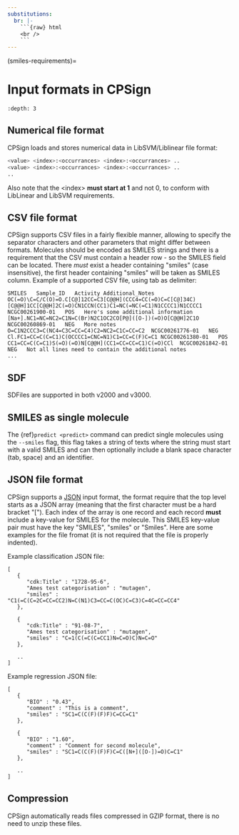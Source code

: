 ```yaml
---
substitutions:
  br: |-
    ```{raw} html
    <br />
    ```
---
```


(smiles-requirements)=

# Input formats in CPSign

```{contents} Table of Contents
:depth: 3
```

## Numerical file format

CPSign loads and stores numerical data in LibSVM/Liblinear file format:

```bash
<value> <index>:<occurrances> <index>:<occurrances> ..
<value> <index>:<occurrances> <index>:<occurrances> ..
..
```

Also note that the \<index> **must start at 1** and not 0, to conform with LibLinear and LibSVM requirements.

## CSV file format

CPSign supports CSV files in a fairly flexible manner, allowing to specify the separator characters and other parameters that might differ between formats.
Molecules should be encoded as SMILES strings and there is a requirement that the CSV must contain a header row - so the SMILES field can be located.
There *must* exist a header containing "smiles" (case insensitive), the first header containing "smiles" will be taken as SMILES column. Example of a supported
CSV file, using tab as delimiter:

```text
SMILES   Sample_ID   Activity Additional_Notes
OC(=O)\C=C/C(O)=O.C[C@]12CC=C3[C@@H](CCC4=CC(=O)C=C[C@]34C)[C@@H]1CC[C@@H]2C(=O)CN1CCN(CC1)C1=NC(=NC(=C1)N1CCCC1)N1CCCC1   NCGC00261900-01   POS   Here's some additional information
[Na+].NC1=NC=NC2=C1N=C(Br)N2C1OC2CO[P@]([O-])(=O)O[C@@H]2C1O   NCGC00260869-01   NEG   More notes
O=C1N2CCC3=C(NC4=C3C=CC=C4)C2=NC2=C1C=CC=C2  NCGC00261776-01   NEG
Cl.FC1=CC=C(C=C1)C(OCCCC1=CNC=N1)C1=CC=C(F)C=C1 NCGC00261380-01   POS
CC1=CC=C(C=C1)S(=O)(=O)N[C@@H](CC1=CC=CC=C1)C(=O)CCl  NCGC00261842-01   NEG   Not all lines need to contain the additional notes
...
```

## SDF

SDFiles are supported in both v2000 and v3000.

## SMILES as single molecule

The {ref}`predict <predict>` command can predict single molecules using the `--smiles` flag, this flag takes a string of texts where the string must start with a valid SMILES
and can then optionally include a blank space character (tab, space) and an identifier.

## JSON file format

CPSign supports a [JSON] input format, the format require that the top level starts as a JSON array (meaning that the first
character must be a hard bracket "\["). Each index of the array is one record and each record **must** include a key-value
for SMILES for the molecule. This SMILES key-value pair must have the key "SMILES", "smiles" or "Smiles". Here are some
examples for the file fromat (it is not required that the file is properly indented).

Example classification JSON file:

```text
[
   {
      "cdk:Title" : "1728-95-6",
      "Ames test categorisation" : "mutagen",
      "smiles" : "C1(=C(C=2C=CC=CC2)N=C(N1)C3=CC=C(OC)C=C3)C=4C=CC=CC4"
   },

   {
      "cdk:Title" : "91-08-7",
      "Ames test categorisation" : "mutagen",
      "smiles" : "C=1(C(=C(C=CC1)N=C=O)C)N=C=O"
   },

   ..
]
```

Example regression JSON file:

```text
[
   {
      "BIO" : "0.43",
      "comment" : "This is a comment",
      "smiles" : "SC1=C(C(F)(F)F)C=CC=C1"
   },

   {
      "BIO" : "1.60",
      "comment" : "Comment for second molecule",
      "smiles" : "SC1=C(C(F)(F)F)C=C([N+]([O-])=O)C=C1"
   },

   ..
]
```

## Compression

CPSign automatically reads files compressed in GZIP format, there is no need to unzip these files.

[json]: http://www.json.org/
